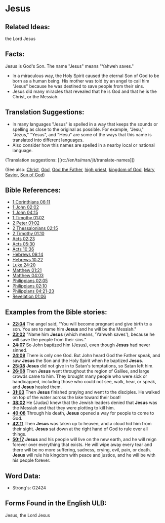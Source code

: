 # Jesus

## Related Ideas:

the Lord Jesus


## Facts:

Jesus is God's Son. The name "Jesus" means "Yahweh saves."

* In a miraculous way, the Holy Spirit caused the eternal Son of God to be born as a human being. His mother was told by an angel to call him "Jesus" because he was destined to save people from their sins.
* Jesus did many miracles that revealed that he is God and that he is the Christ, or the Messiah.

## Translation Suggestions:

* In many languages "Jesus" is spelled in a way that keeps the sounds or spelling as close to the original as possible. For example, "Jesu," "Jezus," "Yesus", and "Hesu" are some of the ways that this name is translated into different languages.
* Also consider how this names are spelled in a nearby local or national language.

(Translation suggestions: [[rc://en/ta/man/jit/translate-names]])

(See also: [Christ](../kt/christ.md), [God](../kt/god.md), [God the Father](../kt/godthefather.md), [high priest](../kt/highpriest.md), [kingdom of God](../kt/kingdomofgod.md), [Mary](../names/mary.md), [Savior](../kt/savior.md), [Son of God](../kt/sonofgod.md))

## Bible References:

* [1 Corinthians 06:11](rc://en/tn/help/1co/06/11)
* [1 John 02:02](rc://en/tn/help/1jn/02/02)
* [1 John 04:15](rc://en/tn/help/1jn/04/15)
* [1 Timothy 01:02](rc://en/tn/help/1ti/01/02)
* [2 Peter 01:02](rc://en/tn/help/2pe/01/02)
* [2 Thessalonians 02:15](rc://en/tn/help/2th/02/15)
* [2 Timothy 01:10](rc://en/tn/help/2ti/01/10)
* [Acts 02:23](rc://en/tn/help/act/02/23)
* [Acts 05:30](rc://en/tn/help/act/05/30)
* [Acts 10:36](rc://en/tn/help/act/10/36)
* [Hebrews 09:14](rc://en/tn/help/heb/09/14)
* [Hebrews 10:22](rc://en/tn/help/heb/10/22)
* [Luke 24:20](rc://en/tn/help/luk/24/20)
* [Matthew 01:21](rc://en/tn/help/mat/01/21)
* [Matthew 04:03](rc://en/tn/help/mat/04/03)
* [Philippians 02:05](rc://en/tn/help/php/02/05)
* [Philippians 02:10](rc://en/tn/help/php/02/10)
* [Philippians 04:21-23](rc://en/tn/help/php/04/21)
* [Revelation 01:06](rc://en/tn/help/rev/01/06)

## Examples from the Bible stories:

* __[22:04](rc://en/tn/help/obs/22/04)__ The angel said, "You will become pregnant and give birth to a son. You are to name him __Jesus__ and he will be the Messiah."
* __[23:02](rc://en/tn/help/obs/23/02)__ "Name him __Jesus__ (which means, 'Yahweh saves'), because he will save the people from their sins."
* __[24:07](rc://en/tn/help/obs/24/07)__ So John baptized him (Jesus), even though __Jesus__ had never sinned.
* __[24:09](rc://en/tn/help/obs/24/09)__ There is only one God. But John heard God the Father speak, and saw __Jesus__ the Son and the Holy Spirit when he baptized __Jesus__.
* __[25:08](rc://en/tn/help/obs/25/08)__ __Jesus__ did not give in to Satan's temptations, so Satan left him.
* __[26:08](rc://en/tn/help/obs/26/08)__ Then __Jesus__ went throughout the region of Galilee, and large crowds came to him. They brought many people who were sick or handicapped, including those who could not see, walk, hear, or speak, and __Jesus__ healed them.
* __[31:03](rc://en/tn/help/obs/31/03)__ Then __Jesus__ finished praying and went to the disciples. He walked on top of the water across the lake toward their boat!
* __[38:02](rc://en/tn/help/obs/38/02)__ He (Judas) knew that the Jewish leaders denied that __Jesus__ was the Messiah and that they were plotting to kill him.
* __[40:08](rc://en/tn/help/obs/40/08)__ Through his death, __Jesus__ opened a way for people to come to God.
* __[42:11](rc://en/tn/help/obs/42/11)__ Then __Jesus__ was taken up to heaven, and a cloud hid him from their sight. __Jesus__ sat down at the right hand of God to rule over all things.
* __[50:17](rc://en/tn/help/obs/50/17)__ __Jesus__ and his people will live on the new earth, and he will reign forever over everything that exists. He will wipe away every tear and there will be no more suffering, sadness, crying, evil, pain, or death. __Jesus__ will rule his kingdom with peace and justice, and he will be with his people forever.

## Word Data:

* Strong's: G2424

## Forms Found in the English ULB:

Jesus, the Lord Jesus


